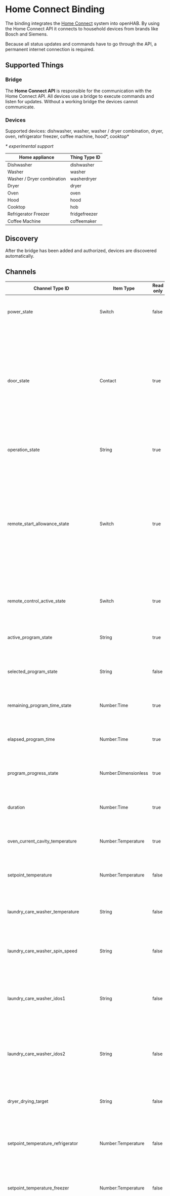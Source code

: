 # Home Connect Binding

The binding integrates the [Home Connect](https://www.home-connect.com/) system into openHAB.
By using the Home Connect API it connects to household devices from brands like Bosch and Siemens. 

Because all status updates and commands have to go through the API, a permanent internet connection is required.

## Supported Things

### Bridge

The __Home Connect API__ is responsible for the communication with the Home Connect API. All devices use a bridge to execute commands and listen for updates. Without a working bridge the devices cannot communicate.

### Devices

Supported devices: dishwasher, washer, washer / dryer combination, dryer, oven, refrigerator freezer, coffee machine, hood*, cooktop*

*\* experimental support*

| Home appliance | Thing Type ID    | 
| --------------- | ------------ |
| Dishwasher | dishwasher | 
| Washer | washer | 
| Washer / Dryer combination | washerdryer | 
| Dryer | dryer | 
| Oven | oven | 
| Hood | hood | 
| Cooktop | hob | 
| Refrigerator Freezer | fridgefreezer | 
| Coffee Machine | coffeemaker | 



## Discovery

After the bridge has been added and authorized, devices are discovered automatically.


## Channels

| Channel Type ID | Item Type    | Read only | Description  | Available on thing |
| --------------- | ------------ | --------- | ------------ | ------------------ |
| power_state | Switch | false | This setting describes the current power state of the home appliance. | dishwasher, oven, coffeemaker, hood, hob  | 
| door_state | Contact | true | This status describes the door state of a home appliance. A status change is either triggered by the user operating the home appliance locally (i.e. opening/closing door) or automatically by the home appliance (i.e. locking the door). | dishwasher, washer, washerdryer, dryer, oven, fridgefreezer | 
| operation_state | String | true | This status describes the operation state of the home appliance. | dishwasher, washer, washerdryer, dryer, oven, hood, hob, coffeemaker | 
| remote_start_allowance_state | Switch | true  | This status indicates whether the remote program start is enabled. This can happen due to a programmatic change (only disabling), or manually by the user changing the flag locally on the home appliance, or automatically after a certain duration - usually in 24 hours. | dishwasher, washer, washerdryer, dryer, oven, hood, coffeemaker | 
| remote_control_active_state | Switch | true  | This status indicates whether the allowance for remote controlling is enabled. | dishwasher, washer, washerdryer, dryer, oven, hood, hob | 
| active_program_state | String | true  | This status describes the active program of the home appliance. | dishwasher, washer, washerdryer, dryer, oven, hood, hob, coffeemaker  | 
| selected_program_state | String | false | This state describes the selected program of the home appliance. | dishwasher, washer, washerdryer, dryer, oven, hood, hob, coffeemaker | 
| remaining_program_time_state | Number:Time | true | This status indicates the remaining program time of the home appliance. | dishwasher, washer, washerdryer, dryer, oven | 
| elapsed_program_time | Number:Time | true | This status indicates the elapsed program time of the home appliance. | oven | 
| program_progress_state | Number:Dimensionless | true | This status describes the program progress of the home appliance. | dishwasher, washer, washerdryer, dryer, oven, coffeemaker | 
| duration | Number:Time | true | This status describes the duration of the program of the home appliance. | oven | 
| oven_current_cavity_temperature | Number:Temperature | true | This status describes the current cavity temperature of the home appliance. | oven | 
| setpoint_temperature | Number:Temperature | false | This status describes the setpoint/target temperature of the home appliance. | oven | 
| laundry_care_washer_temperature | String | false | This status describes the temperature of the washing program of the home appliance. | washer, washerdryer | 
| laundry_care_washer_spin_speed | String | false | This status defines the spin speed of a washer program of the home appliance. | washer, washerdryer | 
| laundry_care_washer_idos1 | String | false | This status defines the i-Dos 1 dosing level of a washer program of the home appliance (if appliance supports i-Dos). | washer | 
| laundry_care_washer_idos2 | String | false | This status defines the i-Dos 2 dosing level of a washer program of the home appliance (if appliance supports i-Dos). | washer | 
| dryer_drying_target | String | false | This status defines the desired dryness of a program of the home appliance. | dryer, washerdryer | 
| setpoint_temperature_refrigerator | Number:Temperature | false | Target temperature of the refrigerator compartment (range depends on appliance - common range 2 to 8°C). | fridgefreezer | 
| setpoint_temperature_freezer | Number:Temperature | false | Target temperature of the freezer compartment (range depends on appliance - common range -16 to -24°C). | fridgefreezer | 
| super_mode_refrigerator | Switch | false | The setting has no impact on setpoint temperatures but will make the fridge compartment cool to the lowest possible temperature until it is disabled by the manually by the customer or by the HA because of a timeout. | fridgefreezer | 
| super_mode_freezer | Switch | false | This setting has no impact on setpoint temperatures but will make the freezer compartment cool to the lowest possible temperature until it is disabled by the manually by the customer or by the home appliance because of a timeout. | fridgefreezer | 
| coffeemaker_drip_tray_full_state | Switch | true | Is coffee maker drip tray full? | coffeemaker | 
| coffeemaker_water_tank_empty_state | Switch | true | Is coffee maker water tank empty? | coffeemaker | 
| coffeemaker_bean_container_empty_state | Switch | true | Is coffee maker bean container empty? | coffeemaker | 
| hood_venting_level | String | false | This option defines the required fan setting of the hood. | hood | 
| hood_intensive_level | String | false | This option defines the intensive setting of the hood. | hood | 
| basic_actions_state | String | false | Adds basic controller actions to the appliance. The following basic commands are supported: `start` (start current selected program), `stop` (stop current program) and `selected` (show current program information). Furthermore it is possible to send raw (Home Connect JSON payload) to the home appliance. | dishwasher, oven, washer, washerdryer, dryer, coffeemaker, hood | 


            
## Thing Configuration

### Configuring the __Home Connect API__ Bridge


#### 1. Preconditions

1. Please create an account at [Home Connect](https://www.home-connect.com/) and add your physical appliance to your account.
2. Test the connection to your physical appliance via mobile app ([Apple App Store (iOS) ](https://itunes.apple.com/de/app/home-connect-app/id901397789?mt=8) or [Google Play Store (Android)](https://play.google.com/store/apps/details?id=com.bshg.homeconnect.android.release)).

#### 2. Create Home Connect developer account

1. Create an account at [https://developer.home-connect.com](https://developer.home-connect.com) and login.
2. Please make sure you've added your associated Home Connect account email at [https://developer.home-connect.com/user/me/edit](https://developer.home-connect.com/user/me/edit). You should fill in your email address, which you use for the official Android or iOS app, at `Default Home Connect User Account for Testing`.  
![Screenshot Home Connect profile page](doc/home_connect_profile.png "Screenshot Home Connect profile page")

3. Register / Create an application at [https://developer.home-connect.com/applications](https://developer.home-connect.com/applications)
    * _Application ID_: e.g. `openhab-binding`
    * _OAuth Flow_: Authorization Code Grant Flow
    * _Home Connect User Account for Testing_: the associated user account email from [Home Connect](https://www.home-connect.com/)  
       > **WARNING**: Please don't use your developer account username  

     **_Please don't use your developer account username_**
    * _Redirect URIs_: add your openHAB URL followed by `/homeconnect`  
    for example: `http://192.168.178.34:8080/homeconnect` or `https://myhome.domain.com/homeconnect`
    * _One Time Token Mode_: keep unchecked 
    * _Proof Key for Code Exchange_: keep unchecked
4. After your application has been created, you should see the _Client ID_ and _Client Secret_ of the application. Please save these for later.  

![Screenshot Home Connect application page](doc/home_connect_application.png "Screenshot Home Connect application page")



#### 3. Setup bridge (openHAB UI)

The Home Connect bridge can be configured in the openHAB UI as follows:

1. Go to the Inbox and press the add button
2. Choose `Home Connect Binding`
3. Select `Home Connect API`
4. Enter
    * __client id:__ your application client id
    * __client secret:__ your application client secret
    * __simulator:__ false
5. Now navigate to the URL (`Redirct URI`) you've  added to your Home Connect application in the previous step (2.3). For example `http://192.168.178.80:8080/homeconnect`.
6. Please follow the steps shown to authenticate your binding. You can redo this step every time. For example if you have authentication problems, just start wizard again.  
![Screenshot Home Connect wizard page 1](doc/homeconnect_setup_1.png "Screenshot Home Connect wizard page 1")  
![Screenshot Home Connect wizard page 2](doc/homeconnect_setup_2.png "Screenshot Home Connect wizard page 2")  
![Screenshot Home Connect wizard page 3](doc/homeconnect_setup_3.png "Screenshot Home Connect wizard page 3")  
![Screenshot Home Connect wizard page 4](doc/homeconnect_setup_4.png "Screenshot Home Connect wizard page 4")  

7. That's it! Now you can use autodiscovery to add devices. Your devices should show up if you start a device scan in the openHAB UI.



## Examples: File based configuration

If you prefer to configure everything via file instead of openHAB UI, here are some examples.

### things/homeconnect.things

```
Bridge homeconnect:api_bridge:simulator_api_bridge "Home Connect API (Simulator)" [ clientId="1234", clientSecret="1234", simulator=false] {
    // Thing configurations
    Thing dishwasher dishwasher1 "Dishwasher"  [ haId="SIEMENS-HCS02DWH1-6F2FC400C1EA4A" ]
    Thing washer washer1 "Washer"  [ haId="SIEMENS-HCS03WCH1-1F35EC2BE34A0F" ]
    Thing fridgefreezer fridge1 "Fridge Freezer  [ haId="SIEMENS-HCS05FRF1-7B3FA5EB3D885B" ]
    Thing oven oven1 "Oven"  [ haId="BOSCH-HCS01OVN1-2132B6FA25BA21" ]
    Thing dryer dryer1 "Dryer"  [ haId="BOSCH-HCS04DYR1-3921C766AD5BAF" ]
    Thing coffeemaker coffee1 "Coffee machine"  [ haId="BOSCH-HCS06COM1-2140A8821AE7AB" ]
    Thing washerdryer washerdryer1 "Washerdryer"  [ haId="BOSCH-HCS06COM1-2140A8821AE7AB" ]
    Thing fridgefreezer fridgefreezer1 "Fridge/Freezer"  [ haId="BOSCH-HCS06COM1-2140A8821AE7AB" ]
    Thing hood hood1 "Hood"  [ haId="BOSCH-HCS06COM1-2140A8821AE7AB" ]
    Thing hob hob1 "Hob"  [ haId="BOSCH-HCS06COM1-2140A8821AE7AB" ]
}
```

### items/homeconnect.items

The channel parameter uses the following syntax: `homeconnect:<thing type id>:<bridge id>:<thing id>:<channel type id>`. For example: `homeconnect:dishwasher:simulator_api_bridge:dishwasher1:power_state`

```
// dishwasher
Switch                 DishwasherSimulator_PowerState                  "Power State"                       {channel="homeconnect:dishwasher:simulator_api_bridge:dishwasher1:power_state"}
Contact                DishwasherSimulator_DoorState                   "Door State"                        {channel="homeconnect:dishwasher:simulator_api_bridge:dishwasher1:door_state"}
String                 DishwasherSimulator_OperationState              "Operation State"                   {channel="homeconnect:dishwasher:simulator_api_bridge:dishwasher1:operation_state"}
Switch                 DishwasherSimulator_RemoteStartAllowanceState   "Remote Start Allowance State"      {channel="homeconnect:dishwasher:simulator_api_bridge:dishwasher1:remote_start_allowance_state"}
Switch                 DishwasherSimulator_RemoteControlActiveState    "Remote Control Activation State"   {channel="homeconnect:dishwasher:simulator_api_bridge:dishwasher1:remote_control_active_state"}
String                 DishwasherSimulator_SelectedProgramState        "Selected Program"                  {channel="homeconnect:dishwasher:simulator_api_bridge:dishwasher1:selected_program_state"}
String                 DishwasherSimulator_ActiveProgramState          "Active Program"                    {channel="homeconnect:dishwasher:simulator_api_bridge:dishwasher1:active_program_state"}
Number:Time            DishwasherSimulator_RemainingProgramTimeState   "Remaining program time"            {channel="homeconnect:dishwasher:simulator_api_bridge:dishwasher1:remaining_program_time_state"}
Number:Dimensionless   DishwasherSimulator_ProgramProgressState        "Progress State"                    {channel="homeconnect:dishwasher:simulator_api_bridge:dishwasher1:program_progress_state"}
```

## Home Connect Console

The binding comes with a separate user interface, which is reachable through the web browser http(s)://[YOUROPENHAB]:[YOURPORT]/homeconnect (e.g. http://192.168.178.100:8080/homeconnect). 

Features:
* overview of your bridges and appliances
* send commands to your appliances
* see latest API requests
* see received events from the Home Connect backend
* API request counts

> **INFO**: If you have a problems with your installation, please always provide request and event exports. ![Screenshot Home Connect wizard page 4](doc/export_button.png "Export button")

## How To

### Notification on credential error

To get notified when your Home Connect credentials have been revoked or expired you can use the following rule to get notified. 

This can happen if 

* your openHAB instance was offline for a longer period or
* new terms weren't accepted or
* a technical problem occurred.

```java
rule "Offline check - Home Connect bridge"
when
    Thing "<thingUID>" changed
then
    val statusInfo = getThingStatusInfo("<thingUID>")
    val status = statusInfo.getStatus()
    val statusDetail = statusInfo.getStatusDetail()

    if ((status !== null) && (statusDetail !== null)) {
        logInfo("api_bridge", "Home Connect bridge status: " + status.toString() + " detail: " + statusDetail.toString())
        if (status.toString() == 'OFFLINE' && statusDetail.toString() == 'CONFIGURATION_PENDING') {
            logError("api_bridge", "Home Connect bridge offline.")
            // send push, email, ...
        }
    }
end
```

### Start program with custom settings

Currently, not all program options of a device are available as items in openHAB. For example, you cannot change the `Fill quantity` of a coffee maker program. If you wish to start a program with a custom setting, you can send a special command to the item of type `basic_actions_state`.

> **INFO**: Only for advanced users. You need to know how to use the `curl` command. Alternatively you you can use the binding UI to trigger the commands.

#### 1. Retrieve "special command" payload

You have a couple options to get the program settings payload. 

a) You could have a look at the Home Connect developer documentation (https://developer.home-connect.com/docs/) and create the payload on your own. 

b) You could have a look at the request logs and extract the payload from there. 

1. On the physical device, select your desired program with the appropriate options.
2. Open the appliance section of the binding UI (http(s)://[YOUROPENHAB]:[YOURPORT]/appliances) and click the 'Selected Program' button.  
![Screenshot Home Connect wizard page 4](doc/selected_program_1.png "Get selected program")  

3. Copy the JSON payload. In a further step, this payload will be used to start the program.  
![Screenshot Home Connect wizard page 4](doc/selected_program_2.png "Get selected program") 

#### 2. Start program

After you've extracted the desired program command, you can start your program via openHAB rule or through a `curl` command.

##### in rule

*Example rule:*

```java
rule "trigger program"
when
    Time cron "0 32 13 ? * * *"
then
    homeconnect_CoffeeMaker_BOSCH_HCS06COM1_B95E5103934D_basic_actions_state.sendCommand('{"data":{"key":"ConsumerProducts.CoffeeMaker.Program.Beverage.EspressoMacchiato","options":[{"key":"ConsumerProducts.CoffeeMaker.Option.CoffeeTemperature","value":"ConsumerProducts.CoffeeMaker.EnumType.CoffeeTemperature.94C","unit":"enum"},{"key":"ConsumerProducts.CoffeeMaker.Option.BeanAmount","value":"ConsumerProducts.CoffeeMaker.EnumType.BeanAmount.Mild","unit":"enum"},{"key":"ConsumerProducts.CoffeeMaker.Option.FillQuantity","value":60,"unit":"ml"}]}}')
end
```

Please replace `homeconnect_CoffeeMaker_BOSCH_HCS06COM1_B95E5103934D_basic_actions_state` with your item name (of channel type `basic_actions_state`).

##### via curl

*Example command:*

```bash
curl -X POST --header "Content-Type: text/plain" --header "Accept: application/json" -d '{"data":{"key":"ConsumerProducts.CoffeeMaker.Program.Beverage.EspressoMacchiato","options":[{"key":"ConsumerProducts.CoffeeMaker.Option.CoffeeTemperature","value":"ConsumerProducts.CoffeeMaker.EnumType.CoffeeTemperature.94C","unit":"enum"},{"key":"ConsumerProducts.CoffeeMaker.Option.BeanAmount","value":"ConsumerProducts.CoffeeMaker.EnumType.BeanAmount.Mild","unit":"enum"},{"key":"ConsumerProducts.CoffeeMaker.Option.FillQuantity","value":60,"unit":"ml"}]}}' "http://localhost:8080/rest/items/homeconnect_CoffeeMaker_BOSCH_HCS06COM1_B95E5103934D_basic_actions_state"
```

Please replace `homeconnect_CoffeeMaker_BOSCH_HCS06COM1_B95E5103934D_basic_actions_state` with your item name (of channel type `basic_actions_state`).

## FAQ

### I can't start my oven via openHAB.

Some operations are not possible at the moment. You need to sign an "Additional Partner Agreement". Please have a look at:
https://developer.home-connect.com/docs/authorization/scope

### I can't switch remote start to on.

The channel of type `remote_start_allowance_state` is read only. You can only enable it directly on the physical appliance.

### In case of error...

Please check log UI (http(s)://[YOUROPENHAB]:[YOURPORT]/homeconnect) and ask for help in the community forum or on github. Please provide request and event exports.  
 ![Screenshot Home Connect wizard page 4](doc/export_button.png "Export button")


### Rate limit reached

The Home Connect API enforces rate [limits](https://developer.home-connect.com/docs/general/ratelimiting) . If you have a lot of `429` response codes in your request log section (http(s)://[YOUROPENHAB]:[YOURPORT]/log/requests), please check the error response.
